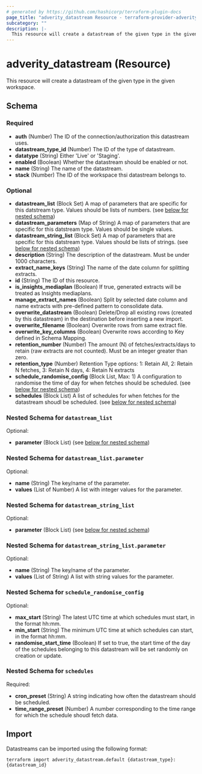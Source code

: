 ```yaml
---
# generated by https://github.com/hashicorp/terraform-plugin-docs
page_title: "adverity_datastream Resource - terraform-provider-adverity"
subcategory: ""
description: |-
  This resource will create a datastream of the given type in the given workspace.
---
```


# adverity_datastream (Resource)

This resource will create a datastream of the given type in the given workspace.



<!-- schema generated by tfplugindocs -->
## Schema

### Required

- **auth** (Number) The ID of the connection/authorization this datastream uses.
- **datastream_type_id** (Number) The ID of the type of datastream.
- **datatype** (String) Either 'Live' or 'Staging'.
- **enabled** (Boolean) Whether the datastream should be enabled or not.
- **name** (String) The name of the datastream.
- **stack** (Number) The ID of the workspace thsi datastream belongs to.

### Optional

- **datastream_list** (Block Set) A map of parameters that are specific for this datstream type. Values should be lists of numbers. (see [below for nested schema](#nestedblock--datastream_list))
- **datastream_parameters** (Map of String) A map of parameters that are specific for this datstream type. Values should be single values.
- **datastream_string_list** (Block Set) A map of parameters that are specific for this datstream type. Values should be lists of strings. (see [below for nested schema](#nestedblock--datastream_string_list))
- **description** (String) The description of the datastream. Must be under 1000 characters.
- **extract_name_keys** (String) The name of the date column for splitting extracts.
- **id** (String) The ID of this resource.
- **is_insights_mediaplan** (Boolean) If true, generated extracts will be treated as Insights mediaplans.
- **manage_extract_names** (Boolean) Split by selected date column and name extracts with pre-defined pattern to consolidate data.
- **overwrite_datastream** (Boolean) Delete/Drop all existing rows (created by this datastream) in the destination before inserting a new import.
- **overwrite_filename** (Boolean) Overwrite rows from same extract file.
- **overwrite_key_columns** (Boolean) Overwrite rows according to Key defined in Schema Mapping.
- **retention_number** (Number) The amount (N) of fetches/extracts/days to retain (raw extracts are not counted). Must be an integer greater than zero.
- **retention_type** (Number) Retention Type options: 1: Retain All, 2: Retain N fetches, 3: Retain N days, 4: Retain N extracts
- **schedule_randomise_config** (Block List, Max: 1) A configuration to randomise the time of day for when fetches should be scheduled. (see [below for nested schema](#nestedblock--schedule_randomise_config))
- **schedules** (Block List) A list of schedules for when fetches for the datastream shoudl be scheduled. (see [below for nested schema](#nestedblock--schedules))

<a id="nestedblock--datastream_list"></a>
### Nested Schema for `datastream_list`

Optional:

- **parameter** (Block List) (see [below for nested schema](#nestedblock--datastream_list--parameter))

<a id="nestedblock--datastream_list--parameter"></a>
### Nested Schema for `datastream_list.parameter`

Optional:

- **name** (String) The key/name of the parameter.
- **values** (List of Number) A list with integer values for the parameter.



<a id="nestedblock--datastream_string_list"></a>
### Nested Schema for `datastream_string_list`

Optional:

- **parameter** (Block List) (see [below for nested schema](#nestedblock--datastream_string_list--parameter))

<a id="nestedblock--datastream_string_list--parameter"></a>
### Nested Schema for `datastream_string_list.parameter`

Optional:

- **name** (String) The key/name of the parameter.
- **values** (List of String) A list with string values for the parameter.



<a id="nestedblock--schedule_randomise_config"></a>
### Nested Schema for `schedule_randomise_config`

Optional:

- **max_start** (String) The latest UTC time at which schedules must start, in the format hh:mm.
- **min_start** (String) The minimum UTC time at which schedules can start, in the format hh:mm.
- **randomise_start_time** (Boolean) If set to true, the start time of the day of the schedules belonging to this datastream will be set randomly on creation or update.


<a id="nestedblock--schedules"></a>
### Nested Schema for `schedules`

Required:

- **cron_preset** (String) A string indicating how often the datastream should be scheduled.
- **time_range_preset** (Number) A number corresponding to the time range for which the schedule shoudl fetch data.


## Import

Datastreams can be imported using the following format:
```shell
terraform import adverity_datastream.default {datastream_type}:{datastream_id}
```